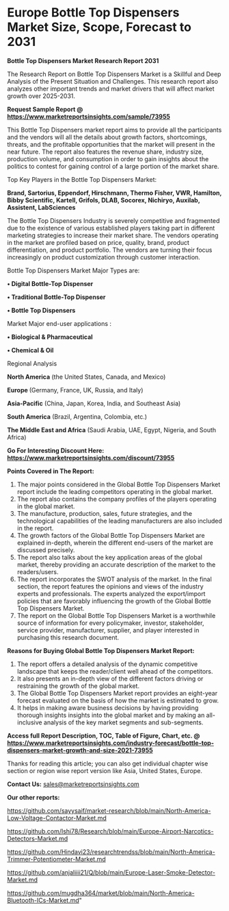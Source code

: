 # Europe Bottle Top Dispensers Market Size, Scope, Forecast to 2031

<strong>Bottle Top Dispensers Market Research Report 2031</strong>

The Research Report on Bottle Top Dispensers Market is a Skillful and Deep Analysis of the Present Situation and Challenges. This research report also analyzes other important trends and market drivers that will affect market growth over 2025-2031.

<strong>Request Sample Report @ <a href=https://www.marketreportsinsights.com/sample/73955>https://www.marketreportsinsights.com/sample/73955</a></strong>

This Bottle Top Dispensers market report aims to provide all the participants and the vendors will all the details about growth factors, shortcomings, threats, and the profitable opportunities that the market will present in the near future. The report also features the revenue share, industry size, production volume, and consumption in order to gain insights about the politics to contest for gaining control of a large portion of the market share.

Top Key Players in the Bottle Top Dispensers Market:

<strong>Brand, Sartorius, Eppendorf, Hirschmann, Thermo Fisher, VWR, Hamilton, Bibby Scientific, Kartell, Grifols, DLAB, Socorex, Nichiryo, Auxilab, Assistent, LabSciences</strong>

The Bottle Top Dispensers Industry is severely competitive and fragmented due to the existence of various established players taking part in different marketing strategies to increase their market share. The vendors operating in the market are profiled based on price, quality, brand, product differentiation, and product portfolio. The vendors are turning their focus increasingly on product customization through customer interaction.

Bottle Top Dispensers Market Major Types are:

<strong>• Digital Bottle-Top Dispenser

• Traditional Bottle-Top Dispenser

• Bottle Top Dispensers</strong>

Market Major end-user applications :

<strong>• Biological & Pharmaceutical

• Chemical & Oil</strong>

Regional Analysis

</u><strong><b>North America</b></strong> (the United States, Canada, and Mexico)

<strong><b>Europe </b></strong>(Germany, France, UK, Russia, and Italy)

<strong><b>Asia-Pacific</b></strong> (China, Japan, Korea, India, and Southeast Asia)

<strong><b>South America</b></strong> (Brazil, Argentina, Colombia, etc.)

<strong><b>The Middle East and Africa</b></strong> (Saudi Arabia, UAE, Egypt, Nigeria, and South Africa)

<strong>Go For Interesting Discount Here: <a href=https://www.marketreportsinsights.com/discount/73955>https://www.marketreportsinsights.com/discount/73955</a></strong>

<strong>Points Covered in The Report:</strong>
<ol>
  <li>The major points considered in the Global Bottle Top Dispensers Market report include the leading competitors operating in the global market.</li>
  <li>The report also contains the company profiles of the players operating in the global market.</li>
  <li>The manufacture, production, sales, future strategies, and the technological capabilities of the leading manufacturers are also included in the report.</li>
  <li>The growth factors of the Global Bottle Top Dispensers Market are explained in-depth, wherein the different end-users of the market are discussed precisely.</li>
  <li>The report also talks about the key application areas of the global market, thereby providing an accurate description of the market to the readers/users.</li>
  <li>The report incorporates the SWOT analysis of the market. In the final section, the report features the opinions and views of the industry experts and professionals. The experts analyzed the export/import policies that are favorably influencing the growth of the Global Bottle Top Dispensers Market.</li>
  <li>The report on the Global Bottle Top Dispensers Market is a worthwhile source of information for every policymaker, investor, stakeholder, service provider, manufacturer, supplier, and player interested in purchasing this research document.</li>
</ol>
<strong>Reasons for Buying Global Bottle Top Dispensers Market Report:</strong>

<ol>
  <li>The report offers a detailed analysis of the dynamic competitive landscape that keeps the reader/client well ahead of the competitors.</li>
  <li>It also presents an in-depth view of the different factors driving or restraining the growth of the global market.</li>
  <li>The Global Bottle Top Dispensers Market report provides an eight-year forecast evaluated on the basis of how the market is estimated to grow.</li>
  <li>It helps in making aware business decisions by having providing thorough insights insights into the global market and by making an all-inclusive analysis of the key market segments and sub-segments.</li>
</ol>
<strong>Access full Report Description, TOC, Table of Figure, Chart, etc. @ <a href=https://www.marketreportsinsights.com/industry-forecast/bottle-top-dispensers-market-growth-and-size-2021-73955>https://www.marketreportsinsights.com/industry-forecast/bottle-top-dispensers-market-growth-and-size-2021-73955</a></strong>


Thanks for reading this article; you can also get individual chapter wise section or region wise report version like Asia, United States, Europe.

<strong>Contact Us:</strong>
sales@marketreportsinsights.com

<strong>Our other reports:</strong>

<a href=https://github.com/sayysaif/market-research/blob/main/North-America-Low-Voltage-Contactor-Market.md>https://github.com/sayysaif/market-research/blob/main/North-America-Low-Voltage-Contactor-Market.md</a>

<a href=https://github.com/Ishi78/Research/blob/main/Europe-Airport-Narcotics-Detectors-Market.md>https://github.com/Ishi78/Research/blob/main/Europe-Airport-Narcotics-Detectors-Market.md</a>

<a href=https://github.com/Hindavi23/researchtrendss/blob/main/North-America-Trimmer-Potentiometer-Market.md>https://github.com/Hindavi23/researchtrendss/blob/main/North-America-Trimmer-Potentiometer-Market.md</a>

<a href=https://github.com/anjaliiii21/Q/blob/main/Europe-Laser-Smoke-Detector-Market.md>https://github.com/anjaliiii21/Q/blob/main/Europe-Laser-Smoke-Detector-Market.md</a>

<a href=https://github.com/mugdha364/market/blob/main/North-America-Bluetooth-ICs-Market.md>https://github.com/mugdha364/market/blob/main/North-America-Bluetooth-ICs-Market.md</a>"
